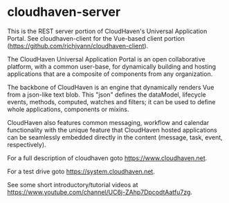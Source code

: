 # cloudhaven-server

This is the REST server portion of CloudHaven's Universal Application Portal. See cloudhaven-client for the Vue-based client portion (https://github.com/richjvann/cloudhaven-client).

The CloudHaven Universal Application Portal is an open collaborative platform, with a common user-base, for dynamically building and hosting applications that are a composite of components from any organization.

The backbone of CloudHaven is an engine that dynamically renders Vue from a json-like text blob. This "json" defines the dataModel, lifecycle events, methods, computed, watches and filters; it can be used to define whole applications, components or mixins.

CloudHaven also features common messaging, workflow and calendar functionality with the unique feature that CloudHaven hosted applications can be seamlessly embedded directly in the content (message, task, event, respectively).

For a full description of cloudhaven goto https://www.cloudhaven.net.

For a test drive goto https://system.cloudhaven.net.

See some short introductory/tutorial videos at https://www.youtube.com/channel/UC6j-ZAhp7DpcodtAatfu7zg.

